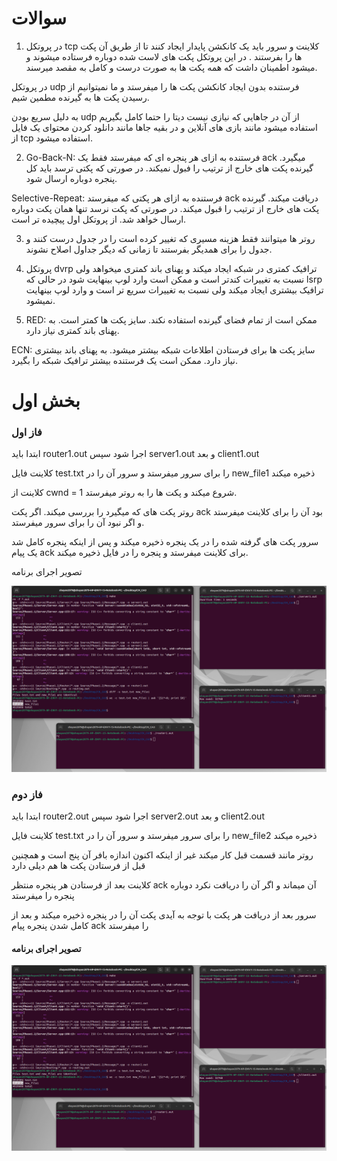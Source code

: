 # سوالات
1. در پروتکل tcp کلاینت و سرور باید یک کانکشن پایدار ایجاد کنند تا از طریق آن پکت ها را بفرستند . در این پروتکل پکت های لاست شده دوباره فرستاده میشوند و میشود اطمینان داشت که همه پکت ها به صورت درست و کامل به مقصد میرسند.

در پروتکل udp فرستنده بدون ایجاد کانکشن پکت ها را میفرستد و ما نمیتوانیم از رسیدن پکت ها به گیرنده مطمین شیم.

به دلیل سریع بودن udp از آن در جاهایی که نیازی نیست دیتا را حتما کامل بگیریم استفاده میشود مانند بازی های آنلاین و در بقیه جاها مانند دانلود کردن محتوای یک فایل از tcp استفاده میشود.

2. Go-Back-N: فرستنده به ازای هر پنجره ای که میفرستد فقط یک ack میگیرد. گیرنده پکت های خارج از ترتیب را فبول نمیکند. در صورتی که پکتی ترسد باید کل پنجره دوباره ارسال شود.

Selective-Repeat: فرستنده به ازای هر پکتی که میفرستد ack دریافت میکند. گیرنده پکت های خارج از ترتیب را قبول میکند. در صورتی که پکت نرسد تنها همان پکت دوباره ارسال خواهد شد. از پروتکل اول پیچیده تر است.

3. روتر ها میتوانند فقط هزینه مسیری که تغییر کرده است را در جدول درست کنند و جدول را برای همدیگر بفرستند تا زمانی که دیگر جداول اصلاح نشوند.

4. پروتکل dvrp ترافیک کمتری در شبکه ایجاد میکند و پهنای باند کمتری میخواهد ولی نسبت به تغییرات کندتر است و ممکن است وارد لوپ بینهایت شود در حالی که lsrp ترافیک بیشتری ایجاد میکند ولی نسبت به تغییرات سریع تر است و وارد لوپ بینهایت نمیشود.

5. RED: ممکن است از تمام فضای گیرنده استفاده نکند. سایز پکت ها کمتر است. به پهنای باند کمتری نیاز دارد.

ECN: سایز پکت ها برای فرستادن اطلاعات شبکه بیشتر میشود. به پهنای باند بیشتری نیاز دارد. ممکن است یک فرستنده بیشتر ترافیک شبکه را بگیرد.

# بخش اول 

### فاز اول
ابتدا باید router1.out اجرا شود سپس server1.out و بعد client1.out

کلاینت فایل test.txt را برای سرور میفرستد و سرور آن را در new_file1 ذخیره میکند

کلاینت از cwnd = 1 شروع میکند و پکت ها را به روتر میفرستد.

روتر پکت های که میگیرد را بررسی میکند. اگر پکت ack بود آن را برای کلاینت میفرستد و اگر نبود آن را برای سرور میفرستد.

سرور پکت های گرفته شده را در یک پنجره ذخیره میکند و پس از اینکه پنجره کامل شد یک پیام ack برای کلاینت میفرستد و پنجره را در فایل ذخیره میکند.

تصویر اجرای برنامه

![بخش یک فاز یک](./sample.png)



### فاز دوم
ابتدا باید router2.out اجرا شود سپس server2.out و بعد client2.out

کلاینت فایل test.txt را برای سرور میفرستد و سرور آن را در new_file2 ذخیره میکند

روتر مانند قسمت قبل کار میکند غیر از اینکه اکنون اندازه بافر آن پنج است و همچنین قبل از فرستادن پکت ها هم دیلی دارد

کلاینت بعد از فرستادن هر پنجره منتظر ack آن میماند و اگر آن را دریافت نکرد دوباره پنجره را میفرستد

سرور بعد از دریافت هر پکت با توجه به آیدی پکت آن را در پنجره ذخیره میکند و بعد از کامل شدن پنجره پیام ack را میفرستد

#### تصویر اجرای برنامه

![بخش یک فاز دو](../Phase1.2/sample.png)

